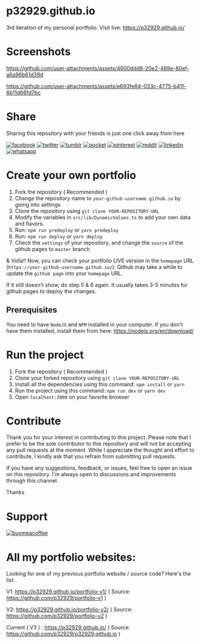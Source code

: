 # p32929.github.io

3rd iteration of my personal portfolio. Visit live: https://p32929.github.io/

# Screenshots

https://github.com/user-attachments/assets/4600ddd8-20e2-489e-80ef-a6a96b61d39d

https://github.com/user-attachments/assets/e693fe84-033c-4775-b41f-6b11d66fd7bc

# Share

Sharing this repository with your friends is just one click away from here

[![facebook](https://user-images.githubusercontent.com/6418354/179013321-ac1d1452-0689-493f-9066-940cf2302b6e.png)](https://www.facebook.com/sharer/sharer.php?u=https://github.com/p32929/p32929.github.io/)
[![twitter](https://user-images.githubusercontent.com/6418354/179013351-7d8d6d1c-4ce2-46ab-bef8-4c4765a1b888.png)](https://twitter.com/intent/tweet?url=https://github.com/p32929/p32929.github.io/)
[![tumblr](https://user-images.githubusercontent.com/6418354/179013343-3111f55a-3b90-40c7-8487-9777348672b0.png)](https://www.tumblr.com/share?v=3&u=https://github.com/p32929/p32929.github.io/)
[![pocket](https://user-images.githubusercontent.com/6418354/179013334-b095c45f-becf-49f4-9ee1-5a731a9b1f85.png)](https://getpocket.com/save?url=https://github.com/p32929/p32929.github.io/)
[![pinterest](https://user-images.githubusercontent.com/6418354/179013331-44cd9206-11b1-4b65-becb-5863b61c828f.png)](https://pinterest.com/pin/create/button/?url=https://github.com/p32929/p32929.github.io/)
[![reddit](https://user-images.githubusercontent.com/6418354/179013338-7416ae3f-73ba-4522-86e1-1374d7082d22.png)](https://www.reddit.com/submit?url=https://github.com/p32929/p32929.github.io/)
[![linkedin](https://user-images.githubusercontent.com/6418354/179013327-ca7b7102-1da8-4b1c-858f-1a6e5f21bd70.png)](https://www.linkedin.com/shareArticle?mini=true&url=https://github.com/p32929/p32929.github.io/)
[![whatsapp](https://user-images.githubusercontent.com/6418354/179013353-f477fa0b-3e6f-4138-a357-c9991b23ff88.png)](https://api.whatsapp.com/send?text=https://github.com/p32929/p32929.github.io/)

# Create your own portfolio

1. Fork the repository ( Recommended )
2. Change the repository name to `your-github-username.github.io` by going into settings
3. Clone the repository using `git clone YOUR-REPOSITORY-URL`
4. Modify the variables in `src/lib/DynamicValues.ts` to add your own data and flavors.
5. Run: `npm run predeploy` or `yarn predeploy`
6. Run: `npm run deploy` or `yarn deploy`
7. Check the `settings` of your repository, and change the `source` of the github pages to `master` branch

& Volla!! Now, you can check your portfolio LIVE version in the `homepage` URL (`https://your-github-username.github.io/`). Github may take a while to update the `github page` into your `homepage` URL.

If it still doesn't show, do step 5 & 6 again. It usually takes 3-5 minutes for github pages to deploy the changes.

## Prerequisites
You need to have `NodeJS` and `NPM` installed in your computer.
If you don't have them installed, install them from here: https://nodejs.org/en/download/

# Run the project

1. Fork the repository ( Recommended )
2. Clone your forked repository using `git clone YOUR-REPOSITORY-URL`
3. Install all the dependencies using this command:
   `npm install` or `yarn`
4. Run the project using this command:
   `npm run dev` or `yarn dev`
5. Open `localhost:3000` on your favorite browser

# Contribute

Thank you for your interest in contributing to this project. Please note that I prefer to be the sole contributor to this repository and will not be accepting any pull requests at the moment. While I appreciate the thought and effort to contribute, I kindly ask that you refrain from submitting pull requests.

If you have any suggestions, feedback, or issues, feel free to open an issue on this repository. I'm always open to discussions and improvements through this channel.

Thanks

# Support

[![buymeacoffee](https://www.buymeacoffee.com/assets/img/guidelines/download-assets-sm-1.svg)](https://www.buymeacoffee.com/p32929)

# All my portfolio websites:

Looking for one of my previous portfolio website / source code? Here's the list:

V1: https://p32929.github.io/portfolio-v1/ ( Source: https://github.com/p32929/portfolio-v1 )

V2: https://p32929.github.io/portfolio-v2/ ( Source: https://github.com/p32929/portfolio-v2 )

Current ( V3 ) : https://p32929.github.io/ ( Source: https://github.com/p32929/p32929.github.io )